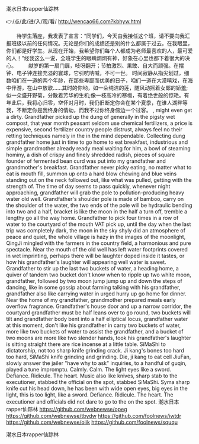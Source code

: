 
潮水日本rapper仙踪林




👉/点/此/进/入/观/看/ http://wencao66.com?kbhyw.html




　　待学生落座，我发表了宣言：“同学们，今天由我接任这个班，请不要向我汇报班级以前的任何情况。无论是你们的成绩还是别的什么都属于过去。在我眼里，你们都是好学生。从现在开始，我希望你们每个人都成为老师最喜欢的人，最可爱的人！”经我这么一说，全班学生的眼睛炯炯有神，好象在心里也都下着很大的决心。
　　献岁的第一扇门扉，吱呀翻开；节拍激烈、果敢、自大而顽强。在摆钟、电子钟连接充溢的寰球，它引吭呐喊，不可一世。
时间寂静从指尖划过，细数咱们在一道的两个年龄，在那些卑鄙而优美的日子，咱们一道在大漠嘻戏，在海中伴游，在山中放歌......其时的你哟，如一朵纯洁的莲，随风动摇着女郎的娇羞;似一朵盛开野菊，分散着芳华的生机;像一枝高冷的寒梅，有着绝世般的惊艳。有年此后，我将心归零，空怀对月时，我仍旧断定你会在某个夏季，在谁人湖畔等我，不断定你是我终身的情劫，而我不过你终身傍边一个过客。
, might even get a dirty.
Grandfather picked up the dung of generally in the pigsty wet compost, that year month peasant seldom use chemical fertilizers, a price is expensive, second fertilizer country people distrust, always feel no their retting techniques namely in the in the mind dependable.
Collecting dung grandfather home just in time to go home to eat breakfast, industrious and simple grandmother already ready meal waiting for him, a bowl of steaming hominy, a dish of crispy and finely shredded radish, pieces of square founder of fermented bean curd was put into my grandfather and grandmother's breakfast.
Grandfather never picky eating, no matter what to eat is mouth fill, summon up onto a hard blow chewing and blue veins standing out on the neck followed out, like what was pulled, getting with the strength of.
The time of day seems to pass quickly, whenever night approaching, grandfather will grab the pole to pollution-producing heavy water old well.
Grandfather's shoulder pole is made of bamboo, carry on the shoulder of the water, the two ends of the pole will be hydraulic bending into two and a half, bracket is like the moon in the half a turn off, tremble a lengthy go all the way home.
Grandfather to pick four times in a row of water to the courtyard of the mouth VAT pick up, until the day when the last trip was completely dark, the moon in the sky shyly did an atmosphere of peace and quiet, the whole village is hazy in the images of the moonlight, QingJi mingled with the farmers in the country field, a harmonious and pure spectacle.
Near the mouth of the old well has left water footprints covered in wet imprinting, perhaps there will be laughter doped inside it tastes, or how his grandfather's laughter will appearing well water is sweet.
Grandfather to stir up the last two buckets of water, a heading home, a quiver of tandem two bucket don't know when to ripple up two white moon, grandfather, followed by two moon jump jump up and down the steps of dancing, like in some gossip about farming talking with his grandfather, grandfather also like carrying water in urged hurry up go home for dinner.
Near the home of my grandfather, grandmother prepared meals early overflow fragrance.
Grandfather's house door and up a narrow corridor, the courtyard grandfather must be half leans over to go round, two buckets will tilt and grandfather body bent into a half elliptical locus, grandfather water at this moment, don't like his grandfather in carry two buckets of water, more like two buckets of water to assist the grandfather, and a bucket of two moons are more like two slender hands, took his grandfather's laughter is sitting straight there are rice incense at a little table.
SiMaShi to dictatorship, not too sharp knife grinding crack.
Ji kang's bones too hard too hard, SiMaShi knife grinding and grinding.
Die, ji kang to eat cell JiuFan, slowly answer the jailer "have why to ask" inquiries, to a handful of guqin, played a tune impromptu.
Calmly.
Calm.
The light eyes like a sword.
Defiance.
Ridicule.
The heart.
Music also like knives, sharp stab to the executioner, stabbed the official on the spot, stabbed SiMaShi.
Syma sharp knife cut his head down, he has been with wide open eyes, big eyes in the light, this is too light, like a sword.
Defiance.
Ridicule.
The heart.
The executioner and officials did not dare to go to the on the spot.
潮水日本rapper仙踪林 https://github.com/webnewse/opeg
https://github.com/webnewse/tbydw
https://github.com/foolnews/iwtdr
https://github.com/webnewse/oiik
https://github.com/foolnews/sququ





潮水日本rapper仙踪林
